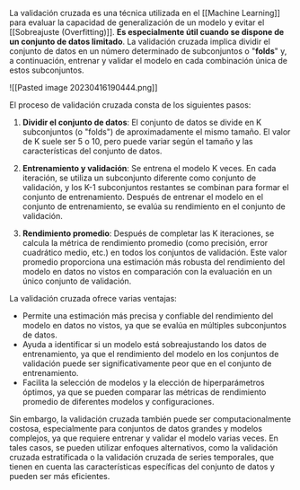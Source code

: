 La validación cruzada es una técnica utilizada en el [[Machine Learning]] para evaluar la capacidad de generalización de un modelo y evitar el [[Sobreajuste (Overfitting)]]. **Es especialmente útil cuando se dispone de un conjunto de datos limitado**. La validación cruzada implica dividir el conjunto de datos en un número determinado de subconjuntos o "**folds**" y, a continuación, entrenar y validar el modelo en cada combinación única de estos subconjuntos.

![[Pasted image 20230416190444.png]]

El proceso de validación cruzada consta de los siguientes pasos:

1.  **Dividir el conjunto de datos**: El conjunto de datos se divide en K subconjuntos (o "folds") de aproximadamente el mismo tamaño. El valor de K suele ser 5 o 10, pero puede variar según el tamaño y las características del conjunto de datos.

2.  **Entrenamiento y validación**: Se entrena el modelo K veces. En cada iteración, se utiliza un subconjunto diferente como conjunto de validación, y los K-1 subconjuntos restantes se combinan para formar el conjunto de entrenamiento. Después de entrenar el modelo en el conjunto de entrenamiento, se evalúa su rendimiento en el conjunto de validación.

3.  **Rendimiento promedio**: Después de completar las K iteraciones, se calcula la métrica de rendimiento promedio (como precisión, error cuadrático medio, etc.) en todos los conjuntos de validación. Este valor promedio proporciona una estimación más robusta del rendimiento del modelo en datos no vistos en comparación con la evaluación en un único conjunto de validación.


La validación cruzada ofrece varias ventajas:

-   Permite una estimación más precisa y confiable del rendimiento del modelo en datos no vistos, ya que se evalúa en múltiples subconjuntos de datos.
-   Ayuda a identificar si un modelo está sobreajustando los datos de entrenamiento, ya que el rendimiento del modelo en los conjuntos de validación puede ser significativamente peor que en el conjunto de entrenamiento.
-   Facilita la selección de modelos y la elección de hiperparámetros óptimos, ya que se pueden comparar las métricas de rendimiento promedio de diferentes modelos y configuraciones.

Sin embargo, la validación cruzada también puede ser computacionalmente costosa, especialmente para conjuntos de datos grandes y modelos complejos, ya que requiere entrenar y validar el modelo varias veces. En tales casos, se pueden utilizar enfoques alternativos, como la validación cruzada estratificada o la validación cruzada de series temporales, que tienen en cuenta las características específicas del conjunto de datos y pueden ser más eficientes.